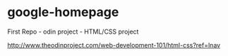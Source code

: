 # google-homepage
First Repo - odin project - HTML/CSS project

http://www.theodinproject.com/web-development-101/html-css?ref=lnav
